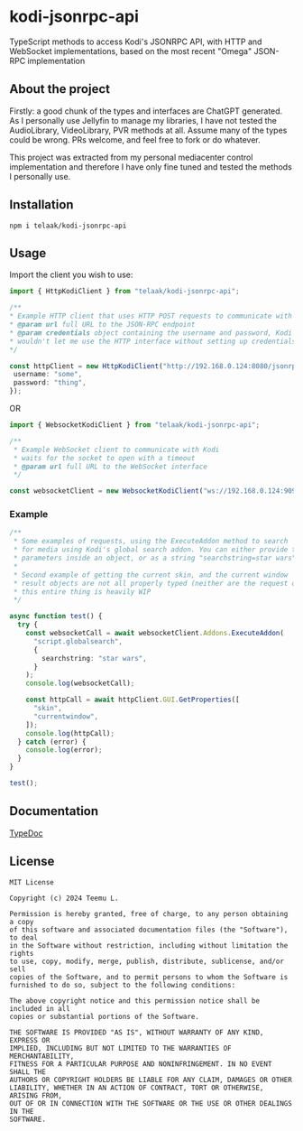# kodi-jsonrpc-api

TypeScript methods to access Kodi's JSONRPC API, with HTTP and WebSocket implementations, based on the most recent "Omega" JSON-RPC implementation

## About the project

Firstly: a good chunk of the types and interfaces are ChatGPT generated. As I personally use Jellyfin to manage my libraries, I have not tested the AudioLibrary, VideoLibrary, PVR methods at all. Assume many of the types could be wrong. PRs welcome, and feel free to fork or do whatever.

This project was extracted from my personal mediacenter control implementation and therefore I have only fine tuned and tested the methods I personally use.

## Installation

`npm i telaak/kodi-jsonrpc-api`

## Usage

Import the client you wish to use:

```TypeScript
import { HttpKodiClient } from "telaak/kodi-jsonrpc-api";

/**
* Example HTTP client that uses HTTP POST requests to communicate with Kodi
* @param url full URL to the JSON-RPC endpoint
* @param credentials object containing the username and password, Kodi
* wouldn't let me use the HTTP interface without setting up credentials
*/

const httpClient = new HttpKodiClient("http://192.168.0.124:8080/jsonrpc", {
 username: "some",
 password: "thing",
});
```

OR

```TypeScript
import { WebsocketKodiClient } from "telaak/kodi-jsonrpc-api";

/**
 * Example WebSocket client to communicate with Kodi
 * waits for the socket to open with a timeout
 * @param url full URL to the WebSocket interface
 */

const websocketClient = new WebsocketKodiClient("ws://192.168.0.124:9090");
```

### Example

```TypeScript
/**
 * Some examples of requests, using the ExecuteAddon method to search
 * for media using Kodi's global search addon. You can either provide the
 * parameters inside an object, or as a string "searchstring=star wars"
 *
 * Second example of getting the current skin, and the current window
 * result objects are not all properly typed (neither are the request objects)
 * this entire thing is heavily WIP
 */

async function test() {
  try {
    const websocketCall = await websocketClient.Addons.ExecuteAddon(
      "script.globalsearch",
      {
        searchstring: "star wars",
      }
    );
    console.log(websocketCall);

    const httpCall = await httpClient.GUI.GetProperties([
      "skin",
      "currentwindow",
    ]);
    console.log(httpCall);
  } catch (error) {
    console.log(error);
  }
}

test();
```

## Documentation


[TypeDoc](https://telaak.github.io/kodi-jsonrpc-api/)

## License

```
MIT License

Copyright (c) 2024 Teemu L.

Permission is hereby granted, free of charge, to any person obtaining a copy
of this software and associated documentation files (the "Software"), to deal
in the Software without restriction, including without limitation the rights
to use, copy, modify, merge, publish, distribute, sublicense, and/or sell
copies of the Software, and to permit persons to whom the Software is
furnished to do so, subject to the following conditions:

The above copyright notice and this permission notice shall be included in all
copies or substantial portions of the Software.

THE SOFTWARE IS PROVIDED "AS IS", WITHOUT WARRANTY OF ANY KIND, EXPRESS OR
IMPLIED, INCLUDING BUT NOT LIMITED TO THE WARRANTIES OF MERCHANTABILITY,
FITNESS FOR A PARTICULAR PURPOSE AND NONINFRINGEMENT. IN NO EVENT SHALL THE
AUTHORS OR COPYRIGHT HOLDERS BE LIABLE FOR ANY CLAIM, DAMAGES OR OTHER
LIABILITY, WHETHER IN AN ACTION OF CONTRACT, TORT OR OTHERWISE, ARISING FROM,
OUT OF OR IN CONNECTION WITH THE SOFTWARE OR THE USE OR OTHER DEALINGS IN THE
SOFTWARE.
```